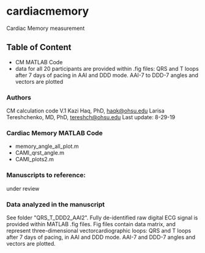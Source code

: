 # cardiacmemory
Cardiac Memory measurement

## Table of Content
  - CM MATLAB Code
  - data for all 20 participants are provided within .fig files: QRS and T loops after 7 days of pacing in AAI and DDD mode. AAI-7 to DDD-7 angles and vectors are plotted
  
### Authors
CM calculation code V.1
Kazi Haq, PhD, <haqk@ohsu.edu>
Larisa Tereshchenko, MD, PhD, <tereshch@ohsu.edu>
Last update: 8-29-19
  

### Cardiac Memory MATLAB Code
- memory_angle_all_plot.m     
- CAMI_qrst_angle.m    
- CAMI_plots2.m


### Manuscripts to reference:

under review

### Data analyzed in the manuscript
See folder "QRS_T_DDD2_AAI2". Fully de-identified raw digital ECG signal is provided within MATLAB .fig files. Fig files contain data matrix, and represent three-dimensional vectorcardiographic loops: QRS and T loops after 7 days of pacing, in AAI and DDD mode. AAI-7 and DDD-7 angles and vectors are plotted. 
